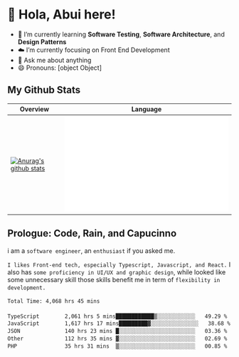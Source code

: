 # 👋 Hola, Abui here!

- 🌱 I’m currently learning **Software Testing**, **Software Architecture**, and **Design Patterns**
- ☁️ I’m currently focusing on Front End Development
- 💬 Ask me about anything
- 😄 Pronouns: [object Object]

## My Github Stats

| Overview | Language |
| --- | --- |
|[![Anurag's github stats](https://github-readme-stats.vercel.app/api?username=abui-am&count_private=true)](https://github.com/anuraghazra/github-readme-stats)|![Language](https://raw.githubusercontent.com/abui-am/stats/c6455f656dfce7acd3951e5ec5b25d72af0b2ee3/generated/languages.svg)|

## Prologue: Code, Rain, and Capucinno
i am a `software engineer`, an `enthusiast` if you asked me. 

`I likes Front-end tech, especially Typescript, Javascript, and React.` I also has `some proficiency in UI/UX and graphic design`, while looked like some unnecessary skill those skills benefit me in term of `flexibility in development.`


<!--START_SECTION:waka-->

```txt
Total Time: 4,068 hrs 45 mins

TypeScript        2,061 hrs 5 mins████████████▒░░░░░░░░░░░░   49.29 %
JavaScript        1,617 hrs 17 mins█████████▓░░░░░░░░░░░░░░░   38.68 %
JSON              140 hrs 23 mins █░░░░░░░░░░░░░░░░░░░░░░░░   03.36 %
Other             112 hrs 35 mins ▓░░░░░░░░░░░░░░░░░░░░░░░░   02.69 %
PHP               35 hrs 31 mins  ▒░░░░░░░░░░░░░░░░░░░░░░░░   00.85 %
```

<!--END_SECTION:waka-->
